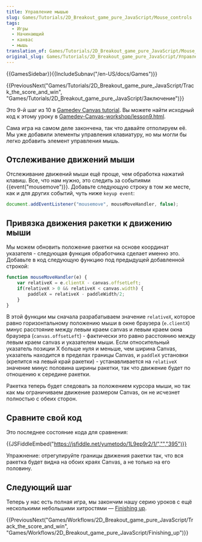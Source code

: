 ```yaml
---
title: Управление мышью
slug: Games/Tutorials/2D_Breakout_game_pure_JavaScript/Mouse_controls
tags:
  - Игры
  - Начинающий
  - канвас
  - мышь
translation_of: Games/Tutorials/2D_Breakout_game_pure_JavaScript/Mouse_controls
original_slug: Games/Tutorials/2D_Breakout_game_pure_JavaScript/Управление_мышью
---
```


{{GamesSidebar}}{{IncludeSubnav("/en-US/docs/Games")}}

{{PreviousNext("Games/Tutorials/2D_Breakout_game_pure_JavaScript/Track_the_score_and_win", "Games/Tutorials/2D_Breakout_game_pure_JavaScript/Заключение")}}

Это 9-й шаг из 10 в [Gamedev Canvas tutorial](/ru/docs/Games/Workflows/Breakout_game_from_scratch). Вы можете найти исходный код к этому уроку в [Gamedev-Canvas-workshop/lesson9.html](https://github.com/end3r/Gamedev-Canvas-workshop/blob/gh-pages/lesson09.html).

Сама игра на самом деле закончена, так что давайте отполируем её. Мы уже добавили элементы управления клавиатуру, но мы могли бы легко добавить элемент управления мышь.

## Отслеживание движений мыши

Отслеживание движений мыши ещё проще, чем обработка нажатий клавиш. Все, что нам нужно, это следить за событиями {{event("mousemove")}}. Добавьте следующую строку в том же месте, как и для других событий, чуть ниже `keyup event`:

```js
document.addEventListener("mousemove", mouseMoveHandler, false);
```

## Привязка движения ракетки к движению мыши

Мы можем обновить положение ракетки на основе координат указателя - следующая функция обработчика сделает именно это. Добавьте в код следующую функцию под предыдущей добавленной строкой:

```js
function mouseMoveHandler(e) {
    var relativeX = e.clientX - canvas.offsetLeft;
    if(relativeX > 0 && relativeX < canvas.width) {
        paddleX = relativeX - paddleWidth/2;
    }
}
```

В этой функции мы сначала разрабатываем значение `relativeX`, которое равно горизонтальному положению мыши в окне браузера (`e.clientX`) минус расстояние между левым краем canvas и левым краем окна браузера (`canvas.offsetLeft`) - фактически это равно расстоянию между левым краем canvas и указателем мыши. Если относительный указатель позиции X больше нуля и меньше, чем ширина Canvas, указатель находится в пределах границы Canvas, и `paddleX` установки (крепится на левый край ракетки) - устанавливается на `relativeX` значение минус половина ширины ракетки, так что движение будет по отношению к середине ракетки.

Ракетка теперь будет следовать за положением курсора мыши, но так как мы ограничиваем движение размером Canvas, он не исчезнет полностью с обеих сторон.

## Сравните свой код

Это последнее состояние кода для сравнения:

{{JSFiddleEmbed("https://jsfiddle.net/yumetodo/1L9ep9r2/1/","","395")}}

Упражнение: отрегулируйте границы движения ракетки так, что вся ракетка будет видна на обоих краях Canvas, а не только на его половину.

## Следующий шаг

Теперь у нас есть полная игра, мы закончим нашу серию уроков с ещё несколькими небольшими хитростями — [Finishing up](/ru/docs/Games/Workflows/Breakout_game_from_scratch/Finishing_up).

{{PreviousNext("Games/Workflows/2D_Breakout_game_pure_JavaScript/Track_the_score_and_win", "Games/Workflows/2D_Breakout_game_pure_JavaScript/Finishing_up")}}
